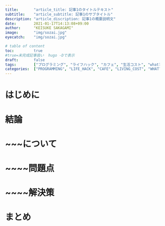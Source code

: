 ```yaml
---
title:       "article_title: 記事1のタイトルテキスト"
subtitle:    "article_subtitle: 記事1のサブタイトル"
description: "article_discription: 記事1の概要説明文"
date:        2021-01-17T14:13:08+09:00
author:      "KEISUKE SAKAGAMI"
image:       "img/sozai.jpg"
eyecatch:    "img/sozai.jpg"

# table of content
toc:         true
#true=未完成記事扱い  hugo -Dで表示
draft:       false
tags:        ["プログラミング", "ライフハック", "カフェ", "生活コスト", "what?", "経済マネー", "健康", "思考感情メモ", "書評", "スピリチュアル", "夢日記", "エンジェルナンバー", "趣味", "サーフィン", "その他"]
categories:  ["PROGRAMMING", "LIFE_HACK", "CAFE", "LIVING_COST", "WHAT?", "ECONOMY", "HEALTH", "THOUGHTS_EMOTIONS_", "BOOK_REVIEW", "SPIRITUAL", "DREM_ANGEL_NUMBER", "HOBBY", "NON_GENRE"]
---
```

# はじめに
# 結論
# ~~~について
# ~~~~問題点
# ~~~~解決策
# まとめ